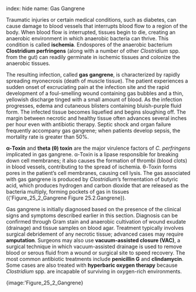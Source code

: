 index: hide
name: Gas Gangrene

Traumatic injuries or certain medical conditions, such as diabetes, can cause damage to blood vessels that interrupts blood flow to a region of the body. When blood flow is interrupted, tissues begin to die, creating an anaerobic environment in which anaerobic bacteria can thrive. This condition is called  **ischemia**. Endospores of the anaerobic bacterium  **Clostridium perfringens** (along with a number of other  *Clostridium* spp. from the gut) can readily germinate in ischemic tissues and colonize the anaerobic tissues.

The resulting infection, called  **gas gangrene**, is characterized by rapidly spreading myonecrosis (death of muscle tissue). The patient experiences a sudden onset of excruciating pain at the infection site and the rapid development of a foul-smelling wound containing gas bubbles and a thin, yellowish discharge tinged with a small amount of blood. As the infection progresses, edema and cutaneous blisters containing bluish-purple fluid form. The infected tissue becomes liquefied and begins sloughing off. The margin between necrotic and healthy tissue often advances several inches per hour even with antibiotic therapy. Septic shock and organ failure frequently accompany gas gangrene; when patients develop sepsis, the mortality rate is greater than 50%.

 **α-Toxin** and  **theta (θ) toxin** are the major virulence factors of  *C. perfringens* implicated in gas gangrene. α-Toxin is a lipase responsible for breaking down cell membranes; it also causes the formation of thrombi (blood clots) in blood vessels, contributing to the spread of ischemia. θ-Toxin forms pores in the patient’s cell membranes, causing cell lysis. The gas associated with gas gangrene is produced by  *Clostridium*’s fermentation of butyric acid, which produces hydrogen and carbon dioxide that are released as the bacteria multiply, forming pockets of gas in tissues ({'Figure_25_2_Gangrene Figure 25.2.Gangrene}).

Gas gangrene is initially diagnosed based on the presence of the clinical signs and symptoms described earlier in this section. Diagnosis can be confirmed through Gram stain and anaerobic cultivation of wound exudate (drainage) and tissue samples on blood agar. Treatment typically involves surgical debridement of any necrotic tissue; advanced cases may require  **amputation**. Surgeons may also use  **vacuum-assisted closure (VAC)**, a surgical technique in which vacuum-assisted drainage is used to remove blood or serous fluid from a wound or surgical site to speed recovery. The most common antibiotic treatments include  **penicillin G** and  **clindamycin**. Some cases are also treated with  **hyperbaric oxygen therapy** because  *Clostridium* spp. are incapable of surviving in oxygen-rich environments.


{image:'Figure_25_2_Gangrene}
        
